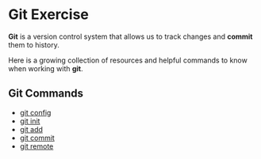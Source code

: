 # Git Exercise

**Git** is a version control system that allows us to track changes and **commit** them to history.

Here is a growing collection of resources and helpful commands to know when working with **git**.

## Git Commands
- [git config](./Commands/Config.md)
- [git init](./Commands/Init.md)
- [git add](./Commands/Add.md)
- [git commit](./Commands/Commit.md)
- [git remote](./Commands/Remote.md)